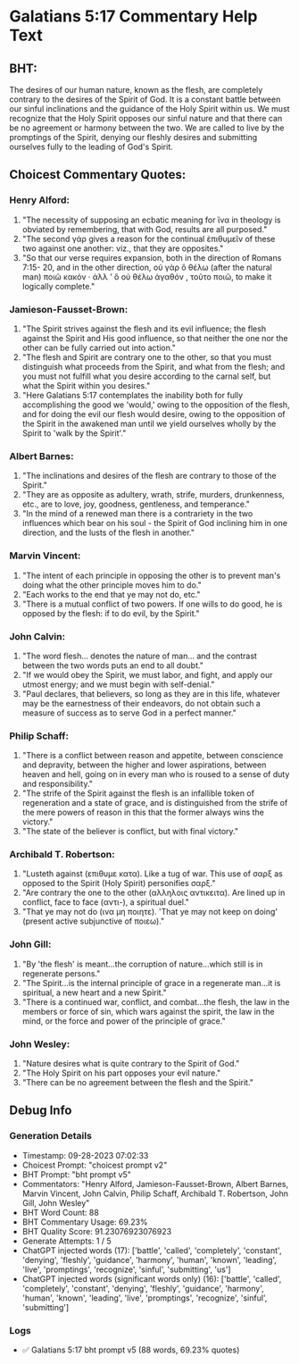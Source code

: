 # Galatians 5:17 Commentary Help Text

## BHT:
The desires of our human nature, known as the flesh, are completely contrary to the desires of the Spirit of God. It is a constant battle between our sinful inclinations and the guidance of the Holy Spirit within us. We must recognize that the Holy Spirit opposes our sinful nature and that there can be no agreement or harmony between the two. We are called to live by the promptings of the Spirit, denying our fleshly desires and submitting ourselves fully to the leading of God's Spirit.

## Choicest Commentary Quotes:
### Henry Alford:
1. "The necessity of supposing an ecbatic meaning for ἵνα in theology is obviated by remembering, that with God, results are all purposed."
2. "The second γάρ gives a reason for the continual ἐπιθυμεῖν of these two against one another: viz., that they are opposites."
3. "So that our verse requires expansion, both in the direction of Romans 7:15- 20, and in the other direction, οὐ γὰρ ὃ θέλω (after the natural man) ποιῶ κακόν · ἀλλ ʼ ὃ οὐ θέλω ἀγαθόν , τοῦτο ποιῶ, to make it logically complete."

### Jamieson-Fausset-Brown:
1. "The Spirit strives against the flesh and its evil influence; the flesh against the Spirit and His good influence, so that neither the one nor the other can be fully carried out into action."
2. "The flesh and Spirit are contrary one to the other, so that you must distinguish what proceeds from the Spirit, and what from the flesh; and you must not fulfill what you desire according to the carnal self, but what the Spirit within you desires."
3. "Here Galatians 5:17 contemplates the inability both for fully accomplishing the good we 'would,' owing to the opposition of the flesh, and for doing the evil our flesh would desire, owing to the opposition of the Spirit in the awakened man until we yield ourselves wholly by the Spirit to 'walk by the Spirit'."

### Albert Barnes:
1. "The inclinations and desires of the flesh are contrary to those of the Spirit."
2. "They are as opposite as adultery, wrath, strife, murders, drunkenness, etc., are to love, joy, goodness, gentleness, and temperance."
3. "In the mind of a renewed man there is a contrariety in the two influences which bear on his soul - the Spirit of God inclining him in one direction, and the lusts of the flesh in another."

### Marvin Vincent:
1. "The intent of each principle in opposing the other is to prevent man's doing what the other principle moves him to do."
2. "Each works to the end that ye may not do, etc."
3. "There is a mutual conflict of two powers. If one wills to do good, he is opposed by the flesh: if to do evil, by the Spirit."

### John Calvin:
1. "The word flesh... denotes the nature of man... and the contrast between the two words puts an end to all doubt."
2. "If we would obey the Spirit, we must labor, and fight, and apply our utmost energy; and we must begin with self-denial."
3. "Paul declares, that believers, so long as they are in this life, whatever may be the earnestness of their endeavors, do not obtain such a measure of success as to serve God in a perfect manner."

### Philip Schaff:
1. "There is a conflict between reason and appetite, between conscience and depravity, between the higher and lower aspirations, between heaven and hell, going on in every man who is roused to a sense of duty and responsibility." 
2. "The strife of the Spirit against the flesh is an infallible token of regeneration and a state of grace, and is distinguished from the strife of the mere powers of reason in this that the former always wins the victory." 
3. "The state of the believer is conflict, but with final victory."

### Archibald T. Robertson:
1. "Lusteth against (επιθυμε κατα). Like a tug of war. This use of σαρξ as opposed to the Spirit (Holy Spirit) personifies σαρξ."
2. "Are contrary the one to the other (αλληλοις αντικειτα). Are lined up in conflict, face to face (αντι-), a spiritual duel."
3. "That ye may not do (ινα μη ποιητε). 'That ye may not keep on doing' (present active subjunctive of ποιεω)."

### John Gill:
1. "By 'the flesh' is meant...the corruption of nature...which still is in regenerate persons."
2. "The Spirit...is the internal principle of grace in a regenerate man...it is spiritual, a new heart and a new Spirit."
3. "There is a continued war, conflict, and combat...the flesh, the law in the members or force of sin, which wars against the spirit, the law in the mind, or the force and power of the principle of grace."

### John Wesley:
1. "Nature desires what is quite contrary to the Spirit of God."
2. "The Holy Spirit on his part opposes your evil nature."
3. "There can be no agreement between the flesh and the Spirit."


## Debug Info
### Generation Details
- Timestamp: 09-28-2023 07:02:33
- Choicest Prompt: "choicest prompt v2"
- BHT Prompt: "bht prompt v5"
- Commentators: "Henry Alford, Jamieson-Fausset-Brown, Albert Barnes, Marvin Vincent, John Calvin, Philip Schaff, Archibald T. Robertson, John Gill, John Wesley"
- BHT Word Count: 88
- BHT Commentary Usage: 69.23%
- BHT Quality Score: 91.23076923076923
- Generate Attempts: 1 / 5
- ChatGPT injected words (17):
	['battle', 'called', 'completely', 'constant', 'denying', 'fleshly', 'guidance', 'harmony', 'human', 'known', 'leading', 'live', 'promptings', 'recognize', 'sinful', 'submitting', 'us']
- ChatGPT injected words (significant words only) (16):
	['battle', 'called', 'completely', 'constant', 'denying', 'fleshly', 'guidance', 'harmony', 'human', 'known', 'leading', 'live', 'promptings', 'recognize', 'sinful', 'submitting']

### Logs
- ✅ Galatians 5:17 bht prompt v5 (88 words, 69.23% quotes)